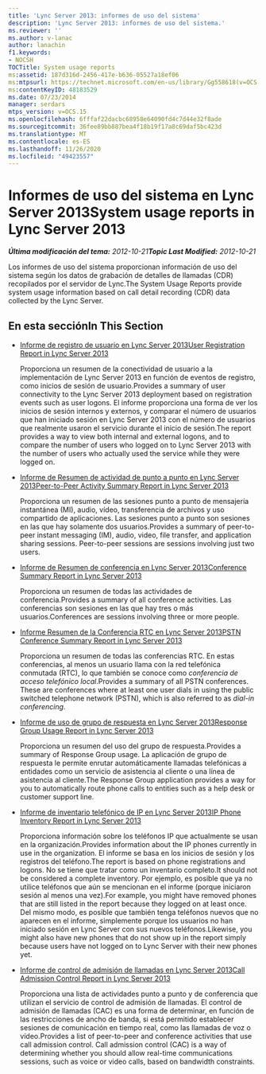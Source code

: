 ```yaml
---
title: 'Lync Server 2013: informes de uso del sistema'
description: 'Lync Server 2013: informes de uso del sistema.'
ms.reviewer: ''
ms.author: v-lanac
author: lanachin
f1.keywords:
- NOCSH
TOCTitle: System usage reports
ms:assetid: 187d316d-2456-417e-b636-05527a18ef06
ms:mtpsurl: https://technet.microsoft.com/en-us/library/Gg558618(v=OCS.15)
ms:contentKeyID: 48183529
ms.date: 07/23/2014
manager: serdars
mtps_version: v=OCS.15
ms.openlocfilehash: 6fffaf22dacbc68958e64090fd4c7d44e32f8ade
ms.sourcegitcommit: 36fee89bb887bea4f18b19f17a8c69daf5bc423d
ms.translationtype: MT
ms.contentlocale: es-ES
ms.lasthandoff: 11/26/2020
ms.locfileid: "49423557"
---
```

# <a name="system-usage-reports-in-lync-server-2013"></a><span data-ttu-id="a746d-103">Informes de uso del sistema en Lync Server 2013</span><span class="sxs-lookup"><span data-stu-id="a746d-103">System usage reports in Lync Server 2013</span></span>

<div data-xmlns="http://www.w3.org/1999/xhtml">

<div class="topic" data-xmlns="http://www.w3.org/1999/xhtml" data-msxsl="urn:schemas-microsoft-com:xslt" data-cs="https://msdn.microsoft.com/">

<div data-asp="https://msdn2.microsoft.com/asp">



</div>

<div id="mainSection">

<div id="mainBody"><span data-ttu-id="a746d-104">

<span> </span></span><span class="sxs-lookup"><span data-stu-id="a746d-104">

<span> </span></span></span>

<span data-ttu-id="a746d-105">_**Última modificación del tema:** 2012-10-21_</span><span class="sxs-lookup"><span data-stu-id="a746d-105">_**Topic Last Modified:** 2012-10-21_</span></span>

<span data-ttu-id="a746d-106">Los informes de uso del sistema proporcionan información de uso del sistema según los datos de grabación de detalles de llamadas (CDR) recopilados por el servidor de Lync.</span><span class="sxs-lookup"><span data-stu-id="a746d-106">The System Usage Reports provide system usage information based on call detail recording (CDR) data collected by the Lync Server.</span></span>

<div>

## <a name="in-this-section"></a><span data-ttu-id="a746d-107">En esta sección</span><span class="sxs-lookup"><span data-stu-id="a746d-107">In This Section</span></span>

  - [<span data-ttu-id="a746d-108">Informe de registro de usuario en Lync Server 2013</span><span class="sxs-lookup"><span data-stu-id="a746d-108">User Registration Report in Lync Server 2013</span></span>](lync-server-2013-user-registration-report.md)
    
    <span data-ttu-id="a746d-109">Proporciona un resumen de la conectividad de usuario a la implementación de Lync Server 2013 en función de eventos de registro, como inicios de sesión de usuario.</span><span class="sxs-lookup"><span data-stu-id="a746d-109">Provides a summary of user connectivity to the Lync Server 2013 deployment based on registration events such as user logons.</span></span> <span data-ttu-id="a746d-110">El informe proporciona una forma de ver los inicios de sesión internos y externos, y comparar el número de usuarios que han iniciado sesión en Lync Server 2013 con el número de usuarios que realmente usaron el servicio durante el inicio de sesión.</span><span class="sxs-lookup"><span data-stu-id="a746d-110">The report provides a way to view both internal and external logons, and to compare the number of users who logged on to Lync Server 2013 with the number of users who actually used the service while they were logged on.</span></span>

  - [<span data-ttu-id="a746d-111">Informe de Resumen de actividad de punto a punto en Lync Server 2013</span><span class="sxs-lookup"><span data-stu-id="a746d-111">Peer-to-Peer Activity Summary Report in Lync Server 2013</span></span>](lync-server-2013-peer-to-peer-activity-summary-report.md)
    
    <span data-ttu-id="a746d-p102">Proporciona un resumen de las sesiones punto a punto de mensajería instantánea (MI), audio, vídeo, transferencia de archivos y uso compartido de aplicaciones. Las sesiones punto a punto son sesiones en las que hay solamente dos usuarios.</span><span class="sxs-lookup"><span data-stu-id="a746d-p102">Provides a summary of peer-to-peer instant messaging (IM), audio, video, file transfer, and application sharing sessions. Peer-to-peer sessions are sessions involving just two users.</span></span>

  - [<span data-ttu-id="a746d-114">Informe de Resumen de conferencia en Lync Server 2013</span><span class="sxs-lookup"><span data-stu-id="a746d-114">Conference Summary Report in Lync Server 2013</span></span>](lync-server-2013-conference-summary-report.md)
    
    <span data-ttu-id="a746d-115">Proporciona un resumen de todas las actividades de conferencia.</span><span class="sxs-lookup"><span data-stu-id="a746d-115">Provides a summary of all conference activities.</span></span> <span data-ttu-id="a746d-116">Las conferencias son sesiones en las que hay tres o más usuarios.</span><span class="sxs-lookup"><span data-stu-id="a746d-116">Conferences are sessions involving three or more people.</span></span>

  - [<span data-ttu-id="a746d-117">Informe Resumen de la Conferencia RTC en Lync Server 2013</span><span class="sxs-lookup"><span data-stu-id="a746d-117">PSTN Conference Summary Report in Lync Server 2013</span></span>](lync-server-2013-pstn-conference-summary-report.md)
    
    <span data-ttu-id="a746d-p104">Proporciona un resumen de todas las conferencias RTC. En estas conferencias, al menos un usuario llama con la red telefónica conmutada (RTC), lo que también se conoce como *conferencia de acceso telefónico local*.</span><span class="sxs-lookup"><span data-stu-id="a746d-p104">Provides a summary of all PSTN conferences. These are conferences where at least one user dials in using the public switched telephone network (PSTN), which is also referred to as *dial-in conferencing*.</span></span>

  - [<span data-ttu-id="a746d-120">Informe de uso de grupo de respuesta en Lync Server 2013</span><span class="sxs-lookup"><span data-stu-id="a746d-120">Response Group Usage Report in Lync Server 2013</span></span>](lync-server-2013-response-group-usage-report.md)
    
    <span data-ttu-id="a746d-121">Proporciona un resumen del uso del grupo de respuesta.</span><span class="sxs-lookup"><span data-stu-id="a746d-121">Provides a summary of Response Group usage.</span></span> <span data-ttu-id="a746d-122">La aplicación de grupo de respuesta le permite enrutar automáticamente llamadas telefónicas a entidades como un servicio de asistencia al cliente o una línea de asistencia al cliente.</span><span class="sxs-lookup"><span data-stu-id="a746d-122">The Response Group application provides a way for you to automatically route phone calls to entities such as a help desk or customer support line.</span></span>

  - [<span data-ttu-id="a746d-123">Informe de inventario telefónico de IP en Lync Server 2013</span><span class="sxs-lookup"><span data-stu-id="a746d-123">IP Phone Inventory Report in Lync Server 2013</span></span>](lync-server-2013-ip-phone-inventory-report.md)
    
    <span data-ttu-id="a746d-124">Proporciona información sobre los teléfonos IP que actualmente se usan en la organización.</span><span class="sxs-lookup"><span data-stu-id="a746d-124">Provides information about the IP phones currently in use in the organization.</span></span> <span data-ttu-id="a746d-125">El informe se basa en los inicios de sesión y los registros del teléfono.</span><span class="sxs-lookup"><span data-stu-id="a746d-125">The report is based on phone registrations and logons.</span></span> <span data-ttu-id="a746d-126">No se tiene que tratar como un inventario completo.</span><span class="sxs-lookup"><span data-stu-id="a746d-126">It should not be considered a complete inventory.</span></span> <span data-ttu-id="a746d-127">Por ejemplo, es posible que ya no utilice teléfonos que aún se mencionan en el informe (porque iniciaron sesión al menos una vez).</span><span class="sxs-lookup"><span data-stu-id="a746d-127">For example, you might have removed phones that are still listed in the report because they logged on at least once.</span></span> <span data-ttu-id="a746d-128">Del mismo modo, es posible que también tenga teléfonos nuevos que no aparecen en el informe, simplemente porque los usuarios no han iniciado sesión en Lync Server con sus nuevos teléfonos.</span><span class="sxs-lookup"><span data-stu-id="a746d-128">Likewise, you might also have new phones that do not show up in the report simply because users have not logged on to Lync Server with their new phones yet.</span></span>

  - [<span data-ttu-id="a746d-129">Informe de control de admisión de llamadas en Lync Server 2013</span><span class="sxs-lookup"><span data-stu-id="a746d-129">Call Admission Control Report in Lync Server 2013</span></span>](lync-server-2013-call-admission-control-report.md)
    
    <span data-ttu-id="a746d-p107">Proporciona una lista de actividades punto a punto y de conferencia que utilizan el servicio de control de admisión de llamadas. El control de admisión de llamadas (CAC) es una forma de determinar, en función de las restricciones de ancho de banda, si está permitido establecer sesiones de comunicación en tiempo real, como las llamadas de voz o vídeo.</span><span class="sxs-lookup"><span data-stu-id="a746d-p107">Provides a list of peer-to-peer and conference activities that use call admission control. Call admission control (CAC) is a way of determining whether you should allow real-time communications sessions, such as voice or video calls, based on bandwidth constraints.</span></span>

<span data-ttu-id="a746d-132"></div>

</div>

<span> </span>

</div>

</div>

</span><span class="sxs-lookup"><span data-stu-id="a746d-132"></div>

</div>

<span> </span>

</div>

</div>

</span></span></div>

